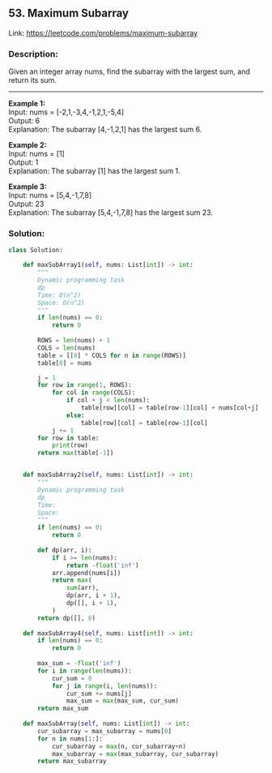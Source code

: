 ## 53. Maximum Subarray
Link: https://leetcode.com/problems/maximum-subarray

### Description: 
Given an integer array nums, find the subarray with the largest sum, and return its sum.

---

**Example 1:**  
Input: nums = [-2,1,-3,4,-1,2,1,-5,4]  
Output: 6  
Explanation: The subarray [4,-1,2,1] has the largest sum 6.  

**Example 2:**  
Input: nums = [1]  
Output: 1  
Explanation: The subarray [1] has the largest sum 1.  

**Example 3:**  
Input: nums = [5,4,-1,7,8]  
Output: 23  
Explanation: The subarray [5,4,-1,7,8] has the largest sum 23.  


### Solution: 
```python
class Solution:

    def maxSubArray1(self, nums: List[int]) -> int:
        """
        Dynamic programming task
        dp
        Time: O(n^2)
        Space: O(n^2)
        """
        if len(nums) == 0:
            return 0
        
        ROWS = len(nums) + 1
        COLS = len(nums)
        table = [[0] * COLS for n in range(ROWS)]
        table[0] = nums

        j = 1
        for row in range(1, ROWS):
            for col in range(COLS):
                if col + j < len(nums):
                    table[row][col] = table[row-1][col] + nums[col+j]
                else:
                    table[row][col] = table[row-1][col]
            j += 1
        for row in table:
            print(row)
        return max(table[-1])


    def maxSubArray2(self, nums: List[int]) -> int:
        """
        Dynamic programming task
        dp
        Time: 
        Space: 
        """
        if len(nums) == 0:
            return 0
        
        def dp(arr, i):
            if i >= len(nums):
                return -float('inf')
            arr.append(nums[i])
            return max(
                sum(arr),
                dp(arr, i + 1),
                dp([], i + 1),
            )
        return dp([], 0)
    
    def maxSubArray4(self, nums: List[int]) -> int:
        if len(nums) == 0:
            return 0
        
        max_sum = -float('inf')
        for i in range(len(nums)):
            cur_sum = 0
            for j in range(i, len(nums)):
                cur_sum += nums[j]
                max_sum = max(max_sum, cur_sum)
        return max_sum
    
    def maxSubArray(self, nums: List[int]) -> int:
        cur_subarray = max_subarray = nums[0]
        for n in nums[1:]:
            cur_subarray = max(n, cur_subarray+n)
            max_subarray = max(max_subarray, cur_subarray)
        return max_subarray
```
